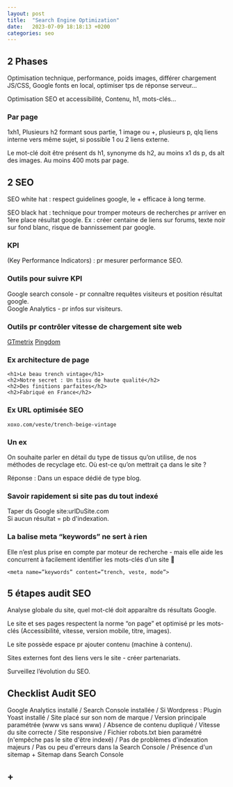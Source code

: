 ```yaml
---
layout: post
title:  "Search Engine Optimization"
date:   2023-07-09 18:18:13 +0200
categories: seo
---
```


## 2 Phases

Optimisation technique, performance, poids images, différer chargement JS/CSS, Google fonts en local, optimiser tps de réponse serveur…

Optimisation SEO et accessibilité, Contenu, h1, mots-clés…

### Par page

1xh1, Plusieurs h2 formant sous partie, 1 image ou +, plusieurs p, qlq liens interne vers même sujet, si possible 1 ou 2 liens externe.

Le mot-clé doit être présent ds h1, synonyme ds h2, au moins x1 ds p, ds alt des images. Au moins 400 mots par page.

## 2 SEO

SEO white hat : respect guidelines google, le + efficace à long terme.

SEO black hat : technique pour tromper moteurs de recherches pr arriver en 1ère place résultat google. Ex : créer centaine de liens sur forums, texte noir sur fond blanc, risque de bannissement par google.

### KPI

(Key Performance Indicators) : pr mesurer performance SEO.

### Outils pour suivre KPI

Google search console - pr connaître requêtes visiteurs et position résultat google.  
Google Analytics - pr infos sur visiteurs.

### Outils pr contrôler vitesse de chargement site web
[GTmetrix](https://gtmetrix.com/ "GTmetrix") [Pingdom](https://www.pingdom.com/ "Pingdom")

### Ex architecture de page

`<h1>Le beau trench vintage</h1>`  
`<h2>Notre secret : Un tissu de haute qualité</h2>`  
`<h2>Des finitions parfaites</h2>`  
`<h2>Fabriqué en France</h2>`  

### Ex URL optimisée SEO

`xoxo.com/veste/trench-beige-vintage`

### Un ex

On souhaite parler en détail du type de tissus qu’on utilise, de nos méthodes de recyclage etc. Où est-ce qu’on mettrait ça dans le site ?

Réponse : Dans un espace dédié de type blog.

### Savoir rapidement si site pas du tout indexé
Taper ds Google site:urlDuSite.com  
Si aucun résultat = pb d'indexation.

### La balise meta “keywords” ne sert à rien

Elle n’est plus prise en compte par moteur de recherche - mais elle aide les concurrent à facilement identifier les mots-clés d’un site 🙁

`<meta name=”keywords” content=”trench, veste, mode”>`

## 5 étapes audit SEO

Analyse globale du site, quel mot-clé doit apparaître ds résultats Google.

Le site et ses pages respectent la norme “on page” et optimisé pr les mots-clés (Accessibilité, vitesse, version mobile, titre, images).

Le site possède espace pr ajouter contenu (machine à contenu).

Sites externes font des liens vers le site - créer partenariats.

Surveillez l’évolution du SEO.

## Checklist Audit SEO

Google Analytics installé / Search Console installée / Si Wordpress : Plugin Yoast installé / Site placé sur son nom de marque / Version principale paramétrée (www vs sans www) / Absence de contenu dupliqué / Vitesse du site correcte / Site responsive / Fichier robots.txt bien paramétré (n'empêche pas le site d'être indexé) / Pas de problèmes d'indexation majeurs / Pas ou peu d'erreurs dans la Search Console / Présence d'un sitemap + Sitemap dans Search Console

## +
